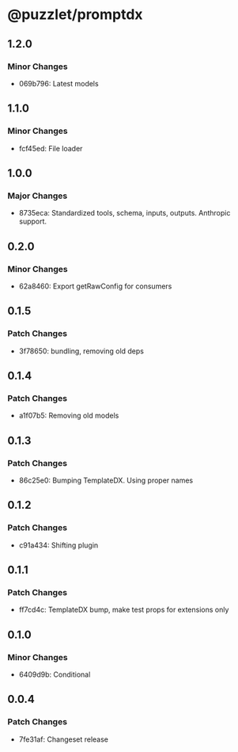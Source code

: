 # @puzzlet/promptdx

## 1.2.0

### Minor Changes

- 069b796: Latest models

## 1.1.0

### Minor Changes

- fcf45ed: File loader

## 1.0.0

### Major Changes

- 8735eca: Standardized tools, schema, inputs, outputs. Anthropic support.

## 0.2.0

### Minor Changes

- 62a8460: Export getRawConfig for consumers

## 0.1.5

### Patch Changes

- 3f78650: bundling, removing old deps

## 0.1.4

### Patch Changes

- a1f07b5: Removing old models

## 0.1.3

### Patch Changes

- 86c25e0: Bumping TemplateDX. Using proper names

## 0.1.2

### Patch Changes

- c91a434: Shifting plugin

## 0.1.1

### Patch Changes

- ff7cd4c: TemplateDX bump, make test props for extensions only

## 0.1.0

### Minor Changes

- 6409d9b: Conditional

## 0.0.4

### Patch Changes

- 7fe31af: Changeset release
